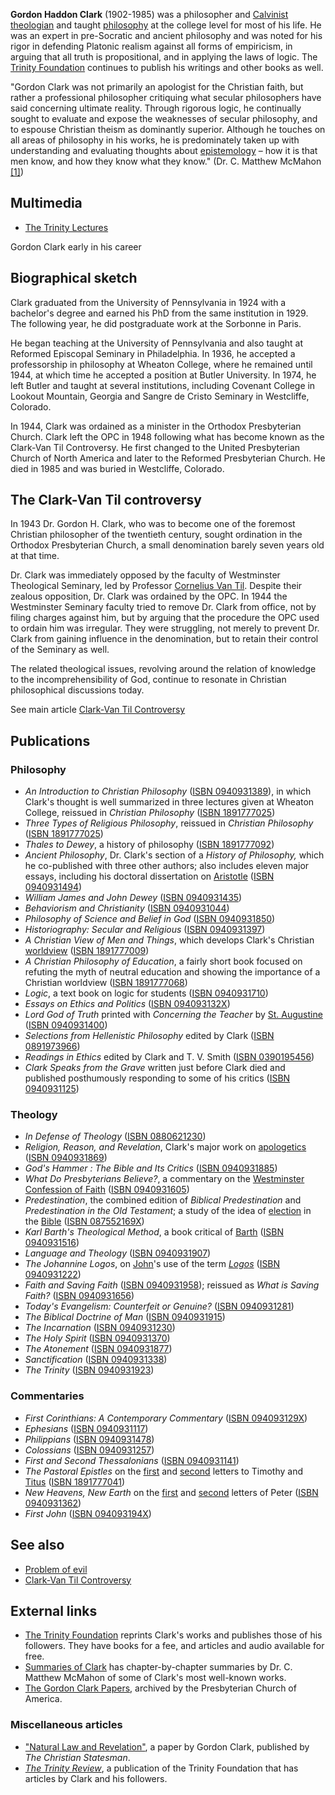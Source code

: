 **Gordon Haddon Clark** (1902-1985) was a philosopher and
[Calvinist](Calvinist "Calvinist")
[theologian](Theologian "Theologian") and taught
[philosophy](Philosophy "Philosophy") at the college level for most
of his life. He was an expert in pre-Socratic and ancient
philosophy and was noted for his rigor in defending Platonic
realism against all forms of empiricism, in arguing that all truth
is propositional, and in applying the laws of logic. The
[Trinity Foundation](http://www.trinityfoundation.org) continues to
publish his writings and other books as well.

"Gordon Clark was not primarily an apologist for the Christian
faith, but rather a professional philosopher critiquing what
secular philosophers have said concerning ultimate reality. Through
rigorous logic, he continually sought to evaluate and expose the
weaknesses of secular philosophy, and to espouse Christian theism
as dominantly superior. Although he touches on all areas of
philosophy in his works, he is predominately taken up with
understanding and evaluating thoughts about
[epistemology](Epistemology "Epistemology") – how it is that men
know, and how they know what they know." (Dr. C. Matthew McMahon
[[1]](http://www.apuritansmind.com/GordonClark/GordonClarkMainPage.htm))



## Multimedia

-   [The Trinity Lectures](http://www.trinitylectures.org/MP3_downloads.php)

Gordon Clark early in his career
## Biographical sketch

Clark graduated from the University of Pennsylvania in 1924 with a
bachelor's degree and earned his PhD from the same institution in
1929. The following year, he did postgraduate work at the Sorbonne
in Paris.

He began teaching at the University of Pennsylvania and also taught
at Reformed Episcopal Seminary in Philadelphia. In 1936, he
accepted a professorship in philosophy at Wheaton College, where he
remained until 1944, at which time he accepted a position at Butler
University. In 1974, he left Butler and taught at several
institutions, including Covenant College in Lookout Mountain,
Georgia and Sangre de Cristo Seminary in Westcliffe, Colorado.

In 1944, Clark was ordained as a minister in the Orthodox
Presbyterian Church. Clark left the OPC in 1948 following what has
become known as the Clark-Van Til Controversy. He first changed to
the United Presbyterian Church of North America and later to the
Reformed Presbyterian Church. He died in 1985 and was buried in
Westcliffe, Colorado.

## The Clark-Van Til controversy

In 1943 Dr. Gordon H. Clark, who was to become one of the foremost
Christian philosopher of the twentieth century, sought ordination
in the Orthodox Presbyterian Church, a small denomination barely
seven years old at that time.

Dr. Clark was immediately opposed by the faculty of Westminster
Theological Seminary, led by Professor
[Cornelius Van Til](Cornelius_Van_Til "Cornelius Van Til"). Despite
their zealous opposition, Dr. Clark was ordained by the OPC. In
1944 the Westminster Seminary faculty tried to remove Dr. Clark
from office, not by filing charges against him, but by arguing that
the procedure the OPC used to ordain him was irregular. They were
struggling, not merely to prevent Dr. Clark from gaining influence
in the denomination, but to retain their control of the Seminary as
well.

The related theological issues, revolving around the relation of
knowledge to the incomprehensibility of God, continue to resonate
in Christian philosophical discussions today.

See main article
[Clark-Van Til Controversy](Clark-Van_Til_Controversy "Clark-Van Til Controversy")
## Publications

### Philosophy

-   *An Introduction to Christian Philosophy*
    ([ISBN 0940931389](http://www.theopedia.com/Special:BookSources/0940931389)),
    in which Clark's thought is well summarized in three lectures given
    at Wheaton College, reissued in *Christian Philosophy*
    ([ISBN 1891777025](http://www.theopedia.com/Special:BookSources/1891777025))
-   *Three Types of Religious Philosophy*, reissued in
    *Christian Philosophy*
    ([ISBN 1891777025](http://www.theopedia.com/Special:BookSources/1891777025))
-   *Thales to Dewey*, a history of philosophy
    ([ISBN 1891777092](http://www.theopedia.com/Special:BookSources/1891777092))
-   *Ancient Philosophy*, Dr. Clark's section of a
    *History of Philosophy,* which he co-published with three other
    authors; also includes eleven major essays, including his doctoral
    dissertation on
    [Aristotle](index.php?title=Aristotle&action=edit&redlink=1 "Aristotle (page does not exist)")
    ([ISBN 0940931494](http://www.theopedia.com/Special:BookSources/0940931494))
-   *William James and John Dewey*
    ([ISBN 0940931435](http://www.theopedia.com/Special:BookSources/0940931435))
-   *Behaviorism and Christianity*
    ([ISBN 0940931044](http://www.theopedia.com/Special:BookSources/0940931044))
-   *Philosophy of Science and Belief in God*
    ([ISBN 0940931850](http://www.theopedia.com/Special:BookSources/0940931850))
-   *Historiography: Secular and Religious*
    ([ISBN 0940931397](http://www.theopedia.com/Special:BookSources/0940931397))
-   *A Christian View of Men and Things*, which develops Clark's
    Christian [worldview](Worldview "Worldview")
    ([ISBN 1891777009](http://www.theopedia.com/Special:BookSources/1891777009))
-   *A Christian Philosophy of Education*, a fairly short book
    focused on refuting the myth of neutral education and showing the
    importance of a Christian worldview
    ([ISBN 1891777068](http://www.theopedia.com/Special:BookSources/1891777068))
-   *Logic*, a text book on logic for students
    ([ISBN 0940931710](http://www.theopedia.com/Special:BookSources/0940931710))
-   *Essays on Ethics and Politics*
    ([ISBN 094093132X](http://www.theopedia.com/Special:BookSources/094093132X))
-   *Lord God of Truth* printed with *Concerning the Teacher* by
    [St. Augustine](Augustine_of_Hippo "Augustine of Hippo")
    ([ISBN 0940931400](http://www.theopedia.com/Special:BookSources/0940931400))
-   *Selections from Hellenistic Philosophy* edited by Clark
    ([ISBN 0891973966](http://www.theopedia.com/Special:BookSources/0891973966))
-   *Readings in Ethics* edited by Clark and T. V. Smith
    ([ISBN 0390195456](http://www.theopedia.com/Special:BookSources/0390195456))
-   *Clark Speaks from the Grave* written just before Clark died
    and published posthumously responding to some of his critics
    ([ISBN 0940931125](http://www.theopedia.com/Special:BookSources/0940931125))

### Theology

-   *In Defense of Theology*
    ([ISBN 0880621230](http://www.theopedia.com/Special:BookSources/0880621230))
-   *Religion, Reason, and Revelation*, Clark's major work on
    [apologetics](Apologetics "Apologetics")
    ([ISBN 0940931869](http://www.theopedia.com/Special:BookSources/0940931869))
-   *God's Hammer : The Bible and Its Critics*
    ([ISBN 0940931885](http://www.theopedia.com/Special:BookSources/0940931885))
-   *What Do Presbyterians Believe?*, a commentary on the
    [Westminster Confession of Faith](Westminster_Confession_of_Faith "Westminster Confession of Faith")
    ([ISBN 0940931605](http://www.theopedia.com/Special:BookSources/0940931605))
-   *Predestination*, the combined edition of
    *Biblical Predestination* and
    *Predestination in the Old Testament*; a study of the idea of
    [election](Predestination "Predestination") in the
    [Bible](Bible "Bible")
    ([ISBN 087552169X](http://www.theopedia.com/Special:BookSources/087552169X))
-   *Karl Barth's Theological Method*, a book critical of
    [Barth](Karl_Barth "Karl Barth")
    ([ISBN 0940931516](http://www.theopedia.com/Special:BookSources/0940931516))
-   *Language and Theology*
    ([ISBN 0940931907](http://www.theopedia.com/Special:BookSources/0940931907))
-   *The Johannine Logos*, on [John](John "John")'s use of the term
    *[Logos](Logos "Logos")*
    ([ISBN 0940931222](http://www.theopedia.com/Special:BookSources/0940931222))
-   *Faith and Saving Faith*
    ([ISBN 0940931958](http://www.theopedia.com/Special:BookSources/0940931958));
    reissued as *What is Saving Faith?*
    ([ISBN 0940931656](http://www.theopedia.com/Special:BookSources/0940931656))
-   *Today's Evangelism: Counterfeit or Genuine?*
    ([ISBN 0940931281](http://www.theopedia.com/Special:BookSources/0940931281))
-   *The Biblical Doctrine of Man*
    ([ISBN 0940931915](http://www.theopedia.com/Special:BookSources/0940931915))
-   *The Incarnation*
    ([ISBN 0940931230](http://www.theopedia.com/Special:BookSources/0940931230))
-   *The Holy Spirit*
    ([ISBN 0940931370](http://www.theopedia.com/Special:BookSources/0940931370))
-   *The Atonement*
    ([ISBN 0940931877](http://www.theopedia.com/Special:BookSources/0940931877))
-   *Sanctification*
    ([ISBN 0940931338](http://www.theopedia.com/Special:BookSources/0940931338))
-   *The Trinity*
    ([ISBN 0940931923](http://www.theopedia.com/Special:BookSources/0940931923))

### Commentaries

-   *First Corinthians: A Contemporary Commentary*
    ([ISBN 094093129X](http://www.theopedia.com/Special:BookSources/094093129X))
-   *Ephesians*
    ([ISBN 0940931117](http://www.theopedia.com/Special:BookSources/0940931117))
-   *Philippians*
    ([ISBN 0940931478](http://www.theopedia.com/Special:BookSources/0940931478))
-   *Colossians*
    ([ISBN 0940931257](http://www.theopedia.com/Special:BookSources/0940931257))
-   *First and Second Thessalonians*
    ([ISBN 0940931141](http://www.theopedia.com/Special:BookSources/0940931141))
-   *The Pastoral Epistles* on the
    [first](First_Epistle_to_Timothy "First Epistle to Timothy") and
    [second](Second_Epistle_to_Timothy "Second Epistle to Timothy")
    letters to Timothy and [Titus](Epistle_to_Titus "Epistle to Titus")
    ([ISBN 1891777041](http://www.theopedia.com/Special:BookSources/1891777041))
-   *New Heavens, New Earth* on the
    [first](First_Epistle_of_Peter "First Epistle of Peter") and
    [second](Second_Epistle_of_Peter "Second Epistle of Peter") letters
    of Peter
    ([ISBN 0940931362](http://www.theopedia.com/Special:BookSources/0940931362))
-   *First John*
    ([ISBN 094093194X](http://www.theopedia.com/Special:BookSources/094093194X))

## See also

-   [Problem of evil](Problem_of_evil "Problem of evil")
-   [Clark-Van Til Controversy](Clark-Van_Til_Controversy "Clark-Van Til Controversy")

## External links

-   [The Trinity Foundation](http://www.trinityfoundation.org/)
    reprints Clark's works and publishes those of his followers. They
    have books for a fee, and articles and audio available for free.
-   [Summaries of Clark](http://www.apuritansmind.com/Apologetics/GordonClark/GordonClarkMainPage.htm)
    has chapter-by-chapter summaries by Dr. C. Matthew McMahon of some
    of Clark's most well-known works.
-   [The Gordon Clark Papers](http://www.pcahistory.org/findingaids/clark/index.html),
    archived by the Presbyterian Church of America.

### Miscellaneous articles

-   ["Natural Law and Revelation"](http://www.natreformassn.org/statesman/00/natlawrv.html),
    a paper by Gordon Clark, published by *The Christian Statesman*.
-   [*The Trinity Review*](http://www.trinityfoundation.org/archive.php),
    a publication of the Trinity Foundation that has articles by Clark
    and his followers.



